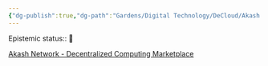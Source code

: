 ```yaml
---
{"dg-publish":true,"dg-path":"Gardens/Digital Technology/DeCloud/Akash network.md","permalink":"/gardens/digital-technology/de-cloud/akash-network/","noteIcon":"","created":"","updated":""}
---
```


Epistemic status:: 🌱

[Akash Network - Decentralized Computing Marketplace](https://akash.network/)